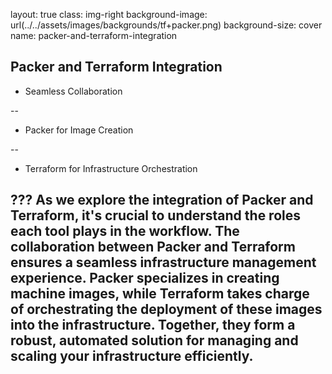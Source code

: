 layout: true
class: img-right
background-image: url(../../assets/images/backgrounds/tf+packer.png)
background-size: cover
name: packer-and-terraform-integration

## Packer and Terraform Integration


- Seamless Collaboration

--

- Packer for Image Creation

--

- Terraform for Infrastructure Orchestration

???
As we explore the integration of Packer and Terraform, it's crucial to understand the roles each tool plays in the workflow. The collaboration between Packer and Terraform ensures a seamless infrastructure management experience. Packer specializes in creating machine images, while Terraform takes charge of orchestrating the deployment of these images into the infrastructure. Together, they form a robust, automated solution for managing and scaling your infrastructure efficiently.
---
